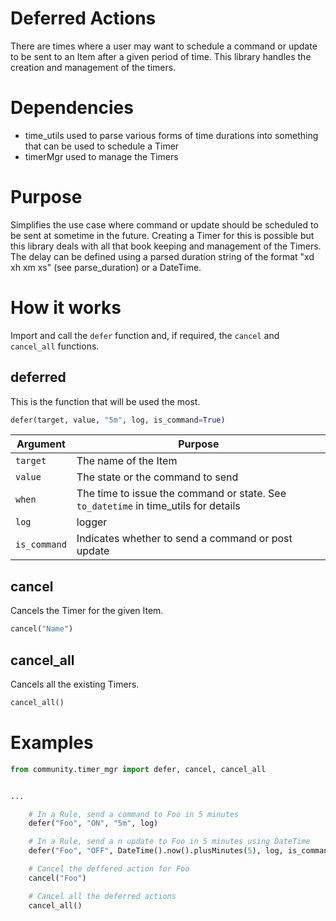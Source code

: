 # Deferred Actions
There are times where a user may want to schedule a command or update to be sent to an Item after a given period of time.
This library handles the creation and management of the timers.

# Dependencies
- time_utils used to parse various forms of time durations into something that can be used to schedule a Timer
- timerMgr used to manage the Timers

# Purpose
Simplifies the use case where command or update should be scheduled to be sent at sometime in the future.
Creating a Timer for this is possible but this library deals with all that book keeping and management of the Timers.
The delay can be defined using a parsed duration string of the format "xd xh xm xs" (see parse_duration) or a DateTime.

# How it works
Import and call the `defer` function and, if required, the `cancel` and `cancel_all` functions.

## deferred
This is the function that will be used the most.

```python
defer(target, value, "5m", log, is_command=True)
```

Argument | Purpose
-|-
`target` | The name of the Item
`value` | The state or the command to send
`when` | The time to issue the command or state. See `to_datetime` in time_utils for details
`log` |logger
`is_command` | Indicates whether to send a command or post update


## cancel
Cancels the Timer for the given Item.

```python
cancel("Name")
```

## cancel_all
Cancels all the existing Timers.

```python
cancel_all()
```

# Examples

```python
from community.timer_mgr import defer, cancel, cancel_all


...

    # In a Rule, send a command to Foo in 5 minutes
    defer("Foo", "ON", "5m", log)

    # In a Rule, send a n update to Foo in 5 minutes using DateTime
    defer("Foo", "OFF", DateTime().now().plusMinutes(5), log, is_command=False)

    # Cancel the deffered action for Foo
    cancel("Foo")

    # Cancel all the deferred actions
    cancel_all()
```
